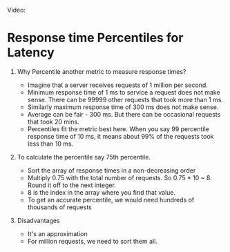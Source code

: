 
Video: 

# Response time Percentiles for Latency

1. Why Percentile another metric to measure response times?

   - Imagine that a  server receives requests of 1 million per second. 
   - Minimum response time of 1 ms to service a request does not make sense. There can be 99999 other requests that took more than 1 ms. 
   - Similarly maximum response time of 300 ms does not make sense. 
   - Average can be fair - 300 ms. But there can be occasional requests that took 20 mins. 
   - Percentiles fit the metric best here. When you say 99 percentile response time of 10 ms, it means about 99% of the requests took less than 10 ms.


2. To calculate the percentile say 75th percentile.
   - Sort the array of response times in a non-decreasing order
   - Multiply 0.75 with the total number of requests. So 0.75 * 10 ~ 8. Round it off to the next integer.
   - 8 is the index in the array where you find that value. 
   - To get an accurate percentile, we would need hundreds of thousands of requests

3. Disadvantages
   - It's an approximation
   - For million requests, we need to sort them all.